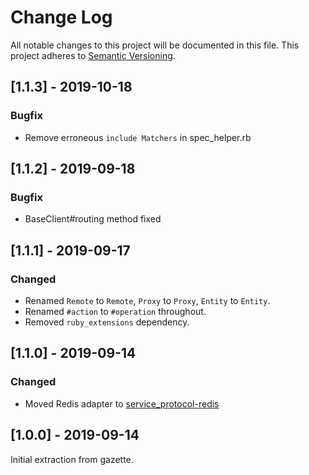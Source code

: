 # Change Log
All notable changes to this project will be documented in this file.
This project adheres to [Semantic Versioning](http://semver.org/).

## [1.1.3] - 2019-10-18

### Bugfix

- Remove erroneous `include Matchers` in spec_helper.rb

## [1.1.2] - 2019-09-18

### Bugfix

- BaseClient#routing method fixed

## [1.1.1] - 2019-09-17

### Changed
- Renamed `Remote` to `Remote`, `Proxy` to `Proxy`, `Entity` to `Entity`.
- Renamed `#action` to `#operation` throughout.
- Removed `ruby_extensions` dependency.

## [1.1.0] - 2019-09-14

### Changed
- Moved Redis adapter to [service_protocol-redis](https://github.com/babelian/service_protocol-redis)


## [1.0.0] - 2019-09-14

Initial extraction from gazette.
